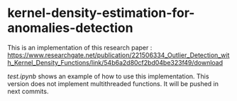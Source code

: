 # kernel-density-estimation-for-anomalies-detection
This is an implementation of this research paper : https://www.researchgate.net/publication/221506334_Outlier_Detection_with_Kernel_Density_Functions/link/54b6a2d80cf2bd04be323f49/download

*test.ipynb* shows an example of how to use this implementation.
This version does not implement multithreaded functions.
It will be pushed in next commits.
